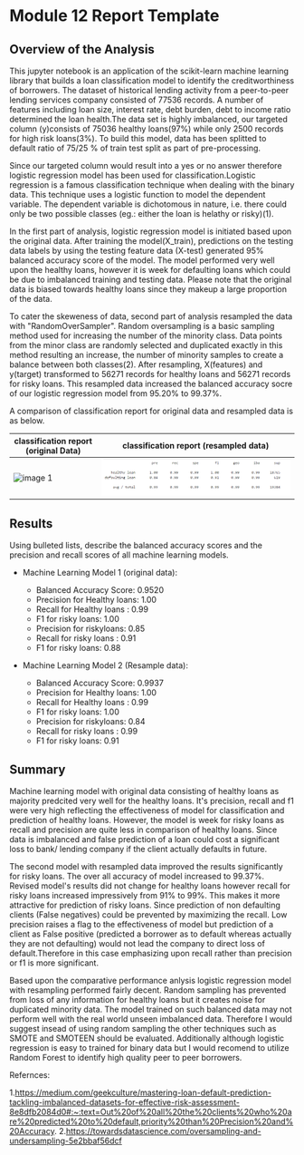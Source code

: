 # Module 12 Report Template

## Overview of the Analysis

This jupyter notebook is an application of the scikit-learn machine learning library that builds a loan classification model to identify the creditworthiness of borrowers. The dataset of historical lending activity from a peer-to-peer lending services company consisted of 77536 records. A number of features including loan size, interest rate, debt burden, debt to income ratio determined the loan health.The data set is highly imbalanced, our targeted column (y)consists of 75036 healthy loans(97%) while only 2500 records for high risk loans(3%). To build this model, data has been splitted to default ratio of 75/25 % of train test split as part of pre-processing. 

Since our targeted column would result into a yes or no answer therefore logistic regression model has been used for classification.Logistic regression is a famous classification technique when dealing with the binary data. This technique uses a logistic function to model the dependent variable. The dependent variable is dichotomous in nature, i.e. there could only be two possible classes (eg.: either the loan is helathy or risky)(1). 

In the first part of analysis, logistic regression model is initiated based upon the original data. After training the model(X_train), predictions on the testing data labels by using the testing feature data (X-test) generated 95% balanced accuracy score of the model. The model performed very well upon the healthy loans, however it is week for defaulting loans which could be due to imbalanced training and testing data. Please note that the original data is biased towards healthy loans since they makeup a large proportion of the data.

To cater the skeweness of data, second part of analysis resampled the data with "RandomOverSampler". Random oversampling is a basic sampling method used for increasing the number of the minority class. Data points from the minor class are randomly selected and duplicated exactly in this method resulting an increase, the number of minority samples to create a balance between both classes(2). After resampling,  X(features) and y(target) transformed to 56271 records for healthy loans and 56271 records for risky loans. This resampled data increased the balanced accuracy socre of our logistic regression model from 95.20% to 99.37%.

A comparison of classification report for original data and resampled data is as below.

|classification report (original Data)                    | classification report (resampled data)                       |
| -----------------------------------                     | ----------------------------------- |
| ![image 1](classification_original.png.png)             | ![image_2](classification_resampled.png) |




## Results

Using bulleted lists, describe the balanced accuracy scores and the precision and recall scores of all machine learning models.

* Machine Learning Model 1 (original data):
  * Balanced Accuracy Score: 0.9520
  * Precision for Healthy loans: 1.00
  * Recall for Healthy loans :   0.99
  * F1 for risky loans:  1.00
  * Precision for riskyloans: 0.85
  * Recall for risky loans :  0.91
  * F1 for risky loans:       0.88

* Machine Learning Model 2 (Resample data):
  * Balanced Accuracy Score: 0.9937
  * Precision for Healthy loans: 1.00
  * Recall for Healthy loans : 0.99
  * F1 for risky loans:    1.00
  * Precision for riskyloans: 0.84
  * Recall for risky loans :  0.99
  * F1 for risky loans:      0.91


## Summary

Machine learning model with original data consisting of healthy loans as majority predcited very well for the healthy loans. It's precision, recall and f1 were very high reflecting the effectiveness of model for classification and prediction of healthy loans. However, the model is week for risky loans as recall and precision are quite less in comparison of healthy loans. Since data is imbalanced and false prediction of a loan could cost a significant loss to bank/ lending company if the client actually defaults in future.

The second model with resampled data improved the results significantly for risky loans. The over all accuracy of model increased to 99.37%.  Revised model's results did not change for healthy loans however recall for risky loans increased impressively from 91% to 99%. This makes it more attractive for prediction of risky loans. Since prediction of non defaulting clients (False negatives) could be prevented by maximizing the recall.  Low precision raises a flag to the effectiveness of model but prediction of a client as False positive (predicted a borrower as to default whereas actually they are not defaulting) would not lead the company to direct loss of default.Therefore in this case emphasizing upon recall rather than precision or f1 is more significant.


Based upon the comparative performance anlysis logistic regression model with resampling performed fairly decent. Random sampling has prevented from loss of any information for healthy loans but it  creates  noise for duplicated minority data. The model trained on such balanced data may not perform well with the real world unseen imbalanced data. Therefore I would suggest insead of using random sampling the other techniques such as SMOTE and SMOTEEN should be evaluated. Additionally although logistic regression is easy to trained for binary data but I would recomend to utilize Random Forest to identify high quality peer to peer borrowers.

Refernces:

1.https://medium.com/geekculture/mastering-loan-default-prediction-tackling-imbalanced-datasets-for-effective-risk-assessment-8e8dfb2084d0#:~:text=Out%20of%20all%20the%20clients%20who%20are%20predicted%20to%20default,priority%20than%20Precision%20and%20Accuracy.
2.https://towardsdatascience.com/oversampling-and-undersampling-5e2bbaf56dcf